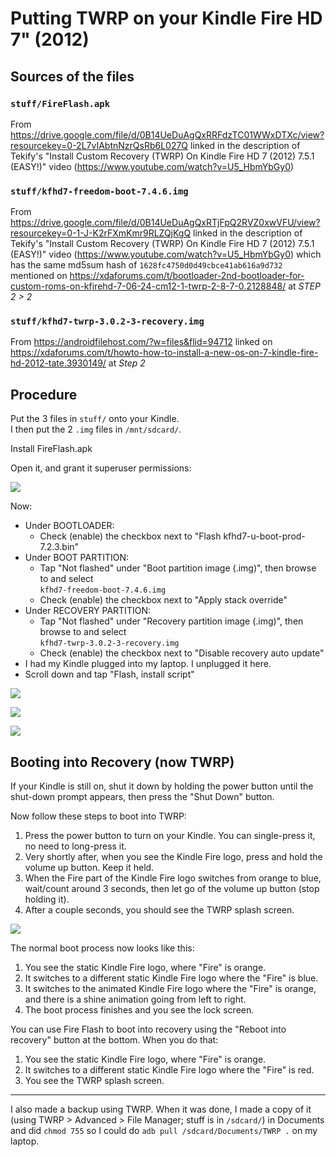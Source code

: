 # Putting TWRP on your Kindle Fire HD 7" (2012)

## Sources of the files

### `stuff/FireFlash.apk`
From https://drive.google.com/file/d/0B14UeDuAgQxRRFdzTC01WWxDTXc/view?resourcekey=0-2L7vIAbtnNzrQsRb6L027Q
linked in the description of Tekify's "Install Custom Recovery (TWRP) On Kindle
Fire HD 7 (2012) 7.5.1 (EASY!)" video
(https://www.youtube.com/watch?v=U5_HbmYbGy0)

### `stuff/kfhd7-freedom-boot-7.4.6.img`
From https://drive.google.com/file/d/0B14UeDuAgQxRTjFpQ2RVZ0xwVFU/view?resourcekey=0-1-J-K2rFXmKmr9RLZQjKgQ
linked in the description of Tekify's "Install Custom Recovery (TWRP) On Kindle
Fire HD 7 (2012) 7.5.1 (EASY!)" video
(https://www.youtube.com/watch?v=U5_HbmYbGy0) which has the same md5sum hash of
`1628fc4750d0d49cbce41ab616a9d732` mentioned on
https://xdaforums.com/t/bootloader-2nd-bootloader-for-custom-roms-on-kfirehd-7-06-24-cm12-1-twrp-2-8-7-0.2128848/
at _STEP 2 > 2_

### `stuff/kfhd7-twrp-3.0.2-3-recovery.img`
From https://androidfilehost.com/?w=files&flid=94712 linked on
https://xdaforums.com/t/howto-how-to-install-a-new-os-on-7-kindle-fire-hd-2012-tate.3930149/
at _Step 2_

## Procedure

Put the 3 files in `stuff/` onto your Kindle.  
I then put the 2 `.img` files in `/mnt/sdcard/`.

Install FireFlash.apk

Open it, and grant it superuser permissions:

![](Screenshots/Screenshot_2025-05-05-21-04-04.png)

Now:
- Under BOOTLOADER:
  - Check (enable) the checkbox next to
    "Flash kfhd7-u-boot-prod-7.2.3.bin"
- Under BOOT PARTITION:
  - Tap "Not flashed" under "Boot partition image (.img)", then browse to and
    select  
    `kfhd7-freedom-boot-7.4.6.img`
  - Check (enable) the checkbox next to "Apply stack override"
- Under RECOVERY PARTITION:
  - Tap "Not flashed" under "Recovery partition image (.img)", then browse to
    and select  
    `kfhd7-twrp-3.0.2-3-recovery.img`
  - Check (enable) the checkbox next to "Disable recovery auto update"
- I had my Kindle plugged into my laptop. I unplugged it here.
- Scroll down and tap "Flash, install script"

![](Screenshots/Screenshot_2025-05-05-21-24-18.png)

![](Screenshots/Screenshot_2025-05-05-21-24-23.png)

![](Screenshots/Screenshot_2025-05-05-21-34-26.png)

## Booting into Recovery (now TWRP)
If your Kindle is still on, shut it down by holding the power button until the
shut-down prompt appears, then press the "Shut Down" button.

Now follow these steps to boot into TWRP:
1. Press the power button to turn on your Kindle. You can single-press it, no
   need to long-press it.
2. Very shortly after, when you see the Kindle Fire logo, press and hold the
   volume up button. Keep it held.
3. When the Fire part of the Kindle Fire logo switches from orange to blue,
   wait/count around 3 seconds, then let go of the volume up button (stop
   holding it).
4. After a couple seconds, you should see the TWRP splash screen.

![](Screenshots/Screenshot_2025-05-05-21-38-34.png)

The normal boot process now looks like this:
1. You see the static Kindle Fire logo, where "Fire" is orange.
2. It switches to a different static Kindle Fire logo where the "Fire" is blue.
3. It switches to the animated Kindle Fire logo where the "Fire" is orange, and
   there is a shine animation going from left to right.
4. The boot process finishes and you see the lock screen.

You can use Fire Flash to boot into recovery using the "Reboot into recovery"
button at the bottom. When you do that:
1. You see the static Kindle Fire logo, where "Fire" is orange.
2. It switches to a different static Kindle Fire logo where the "Fire" is red.
3. You see the TWRP splash screen.

---

I also made a backup using TWRP. When it was done, I made a copy of it (using
TWRP > Advanced > File Manager; stuff is in `/sdcard/`) in
Documents and did `chmod 755` so I could do `adb pull /sdcard/Documents/TWRP .`
on my laptop. 